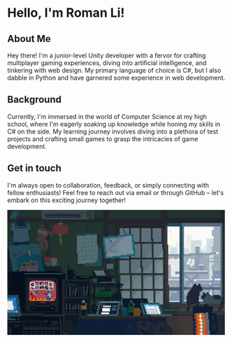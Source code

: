 # Hello, I'm Roman Li!

## About Me

Hey there! I'm a junior-level Unity developer with a fervor for crafting multiplayer gaming experiences, diving into artificial intelligence, and tinkering with web design. My primary language of choice is C#, but I also dabble in Python and have garnered some experience in web development.


## Background

Currently, I'm immersed in the world of Computer Science at my high school, where I'm eagerly soaking up knowledge while honing my skills in C# on the side. My learning journey involves diving into a plethora of test projects and crafting small games to grasp the intricacies of game development.

## Get in touch

I'm always open to collaboration, feedback, or simply connecting with fellow enthusiasts! Feel free to reach out via email or through GitHub – let's embark on this exciting journey together!




![](https://github.com/daekju35/daekju35/blob/main/snow-cat-3333906626.gif)

